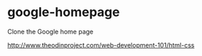 # google-homepage
Clone the Google home page

http://www.theodinproject.com/web-development-101/html-css